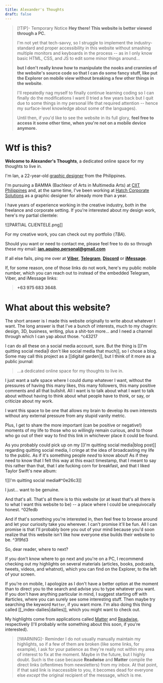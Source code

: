 ```yaml
---
title: Alexander's Thoughts
draft: false
---
```



> [!TIP]- Temporary Notice
> **Hey there! This website is better viewed through a PC.** 
> 
> I'm not yet that tech-savvy, so I struggle to implement the industry-standard and proper accessibility in this website without smashing multiple monitors and keyboards in the process -- as in I only know basic HTML, CSS, and JS to edit some minor things around... 
> 
> **but I don't really know how to manipulate the nooks and crannies of the website's source code so that I can do some fancy stuff, like put the Explorer on mobile view without breaking a few other things in the website**.
> 
> I'll repeatedly nag myself to finally continue learning coding so I can finally do the modifications I want (I tried a few years back but I quit due to some things in my personal life that required attention -- hence my surface-level knowledge about some of the languages).
> 
> Until then, if you'd like to see the website in its full glory, **feel free to access it some other time, when you're not on a mobile device anymore.**


# Wtf is this?

**Welcome to Alexander's Thoughts**, a dedicated online space for my thoughts to live in.

I'm Ian, a 22-year-old [graphic designer](https://www.linkedin.com/in/theianaquino1/) from the Philippines. 

I'm pursuing a BAMMA (Bachleor of Arts in Multimedia Arts) at [CIIT Philippines](https://www.ciit.edu.ph/) and, at the same time, I've been working at [Hatch Corporate Solutions](https://www.instagram.com/hatch.solutions/?hl=en) as a graphic designer for already more than a year. 

I have years of experience working in the creative industry, both in the freelance and corporate setting. If you're interested about my design work, here's my partial clientele:

![[PARTIAL CLIENTELE.png]]

For my creative work, you can check out my portfolio (*TBA*).

Should you want or need to contact me, please feel free to do so through these my email: **ian.aquino.personal@gmail.com**


If all else fails, ping me over at [**Viber**](viber://chat?number=%2B639756833648), [**Telegram**](https://telegram.me/soro_ffs), [**Discord**](https://discord.com/channels/@me) or [**iMessage**](sms://09756833648). 

If, for some reason, one of those links do not work, here's my public mobile number, which you can reach out to instead of the embedded Telegram, Viber, and iMessage links: 

> **+63 975 683 3648**. 
# What about this website?

The short answer is I made this website originally to write about whatever I want. The long answer is that I've a bunch of interests, much to my chagrin: design, 3D, business, writing, plus a shit-ton more... and I need a channel through which I can yap about those. ^c43217

I can do all these on a social media account, sure. But the thing is [[I'm quitting social media|I don't like social media that much]], so I chose a blog. Some may call this project as a [[digital garden]], but I think of it more as a public journal:

>...a dedicated online space for my thoughts to live in.

I just want a safe space where I could dump whatever I want, without the pressures of having this many likes, this many followers, this many positive comments and all that bullshit. All I want is to talk about what I want to talk about without having to think about what people have to think, or say, or criticize about my work.

I want this space to be one that allows my brain to develop its own interests without any external pressure from any stupid vanity metric.

Plus, I get to share the more important (can be positive or negative!) moments of my life to those who so willingly remain curious, and to those who go out of their way to find this link in whichever place it could be found.

As you probably could pick up on my [[I'm quitting social media|blog post]] regarding quitting social media, I cringe at the idea of broadcasting my life to the public. As if it's something people *need* to know about! As if they need to know that I felt this way at this exact timestamp, that I meant to say this rather than that, that I ate fucking corn for breakfast, and that I liked Taylor Swift's new album:

![[I'm quitting social media#^0e26c3]]

I just... want to be genuine.

And that's all. That's all there is to this website (or at least that's all there is to what I want this website to be) -- a place where I could be unequivocally honest. ^02fedb

And if that's something you're interested in, then feel free to browse around and let your curiosity take you wherever. I can't promise it'll be fun. All I can promise is that I'll probably bore you out of your mind because you'd soon realize that this website isn't like how everyone else builds their website to be. ^3f9fd3

So, dear reader, where to next?

If you don't know where to go next and you're on a PC, I recommend checking out my highlights on several materials (articles, books, podcasts, tweets, videos, and whatnot), which you can find on the Explorer, to the left of your screen.

If you're on mobile, I apologize as I don't have a better option at the moment than to direct you to the search and advise you to type whatever you want. If you don't have anything particular in mind, I suggest starting off with #articles, where you can surely see some interesting stuff. Then maybe try searching the keyword `Matter`, if you want more. I'm also doing this thing called [[_index-dailies|dailies]], which you might want to check out.

My highlights come from applications called [Matter](https://web.getmatter.com/referral/4gs6wuqe) and [Readwise](https://readwise.io/i/ian161), respectively (I'll probably write something about this soon, if you're interested).


> [!WARNING]- Reminder
> I do not usually manually maintain my highlights, so if a few of them are broken (like some links, for example), I ask for your patience as they're really not within my area of interest to fix at the moment. Maybe in the future, but I highly doubt. Such is the case because **Readwise** and **Matter** compile the direct links (oftentimes from newsletters) from my inbox. At that point, if that said link is inaccessible to you, it becomes dead for everyone else *except* the original recipient of the message, which is me.
